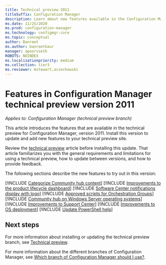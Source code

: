 ```yaml
---
title: Technical preview 2011
titleSuffix: Configuration Manager
description: Learn about new features available in the Configuration Manager technical preview branch version 2011.
ms.date: 11/25/2020
ms.prod: configuration-manager
ms.technology: configmgr-core
ms.topic: conceptual
author: Banreet
ms.author: banreetkaur
manager: apoorvseth
ROBOTS: NOINDEX
ms.localizationpriority: medium
ms.collection: tier3
ms.reviewer: mstewart,aczechowski
---
```


# Features in Configuration Manager technical preview version 2011

*Applies to: Configuration Manager (technical preview branch)*

This article introduces the features that are available in the technical preview for Configuration Manager, version 2011. Install this version to update and add new features to your technical preview site.

Review the [technical preview](../technical-preview.md) article before installing this update. That article familiarizes you with the general requirements and limitations for using a technical preview, how to update between versions, and how to provide feedback.

The following sections describe the new features to try out in this version:

<!-- [!INCLUDE [Example feature name](includes/2011/1234567.md)] -->

[!INCLUDE [Categorize Community hub content](includes/2011/8052494.md)]
[!INCLUDE [Improvements to the product lifecycle dashboard](includes/2011/8160460.md)]
[!INCLUDE [Software Center notifications display with logo](includes/2011/4993167.md)]
[!INCLUDE [Approved scripts for Orchestration Groups](includes/2011/6991647.md)]
[!INCLUDE [Community hub on Windows Server operating systems](includes/2011/3555909.md)]
[!INCLUDE [Improvements to Support Center](includes/2011/8272488.md)]
[!INCLUDE [Improvements to OS deployment](includes/2011/8764365.md)]
[!INCLUDE [Update PowerShell help](includes/2011/7774961.md)]

<!--
## General known issues

[!INCLUDE [Azure AD authentication doesn't work](includes/2011/known-issue-7569264.md)]
-->

## Next steps

For more information about installing or updating the technical preview branch, see [Technical preview](../technical-preview.md).

For more information about the different branches of Configuration Manager, see [Which branch of Configuration Manager should I use?](../../understand/which-branch-should-i-use.md).
